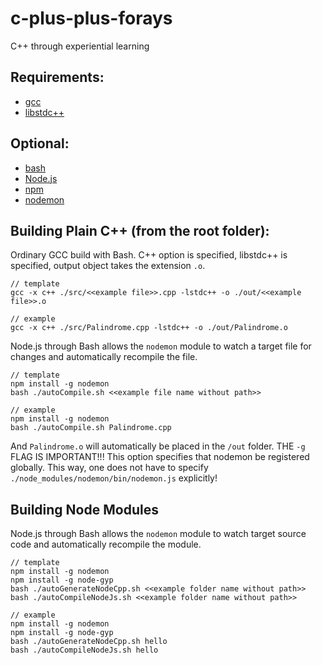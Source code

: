 # c-plus-plus-forays
C++ through experiential learning

## Requirements:
- [gcc](https://gcc.gnu.org/)
- [libstdc++](https://gcc.gnu.org/onlinedocs/libstdc++/faq.html)

## Optional:
- [bash](https://www.gnu.org/software/bash/)
- [Node.js](https://nodejs.org/en/)
- [npm](https://www.npmjs.com/get-npm)
- [nodemon](https://www.npmjs.com/package/nodemon)

## Building Plain C++ (from the root folder):
Ordinary GCC build with Bash. C++ option is specified, libstdc++ is specified, output object takes the extension `.o`. 
```
// template
gcc -x c++ ./src/<<example file>>.cpp -lstdc++ -o ./out/<<example file>>.o

// example
gcc -x c++ ./src/Palindrome.cpp -lstdc++ -o ./out/Palindrome.o
```
Node.js through Bash allows the `nodemon` module to watch a target file for changes and automatically recompile the file.
```
// template
npm install -g nodemon
bash ./autoCompile.sh <<example file name without path>>

// example
npm install -g nodemon
bash ./autoCompile.sh Palindrome.cpp
```
And `Palindrome.o` will automatically be placed in the `/out` folder. THE `-g` FLAG IS IMPORTANT!!! This option specifies that nodemon be registered globally. This way, one does not have to specify `./node_modules/nodemon/bin/nodemon.js` explicitly!

## Building Node Modules
Node.js through Bash allows the `nodemon` module to watch target source code and automatically recompile the module.
```
// template
npm install -g nodemon
npm install -g node-gyp
bash ./autoGenerateNodeCpp.sh <<example folder name without path>>
bash ./autoCompileNodeJs.sh <<example folder name without path>>

// example
npm install -g nodemon
npm install -g node-gyp
bash ./autoGenerateNodeCpp.sh hello
bash ./autoCompileNodeJs.sh hello

```